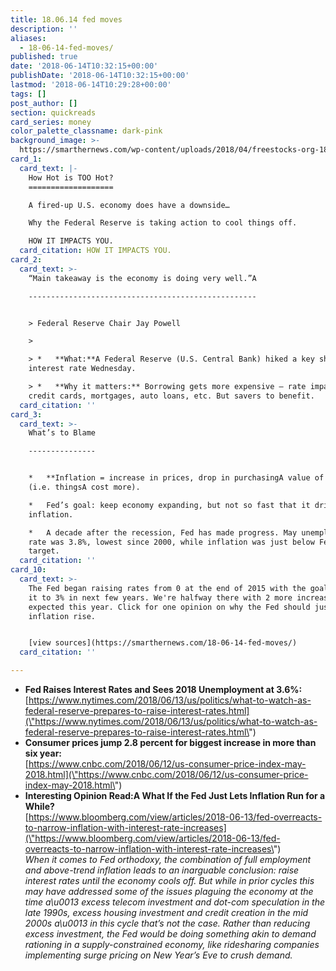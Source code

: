 ```yaml
---
title: 18.06.14 fed moves
description: ''
aliases:
  - 18-06-14-fed-moves/
published: true
date: '2018-06-14T10:32:15+00:00'
publishDate: '2018-06-14T10:32:15+00:00'
lastmod: '2018-06-14T10:29:28+00:00'
tags: []
post_author: []
section: quickreads
card_series: money
color_palette_classname: dark-pink
background_image: >-
  https://smarthernews.com/wp-content/uploads/2018/04/freestocks-org-187367-unsplash-scaled.jpg
card_1:
  card_text: |-
    How Hot is TOO Hot?
    ===================

    A fired-up U.S. economy does have a downside…

    Why the Federal Reserve is taking action to cool things off.

    HOW IT IMPACTS YOU.
  card_citation: HOW IT IMPACTS YOU.
card_2:
  card_text: >-
    “Main takeaway is the economy is doing very well.”A

    ---------------------------------------------------


    > Federal Reserve Chair Jay Powell

    > 

    > *   **What:**A Federal Reserve (U.S. Central Bank) hiked a key short-term
    interest rate Wednesday.

    > *   **Why it matters:** Borrowing gets more expensive – rate impacts
    credit cards, mortgages, auto loans, etc. But savers to benefit.
  card_citation: ''
card_3:
  card_text: >-
    What’s to Blame

    ---------------


    *   **Inflation = increase in prices, drop in purchasingA value of money**
    (i.e. thingsA cost more).

    *   Fed’s goal: keep economy expanding, but not so fast that it drives up
    inflation.

    *   A decade after the recession, Fed has made progress. May unemployment
    rate was 3.8%, lowest since 2000, while inflation was just below Fed’s 2%
    target.
  card_citation: ''
card_10:
  card_text: >-
    The Fed began raising rates from 0 at the end of 2015 with the goal to bring
    it to 3% in next few years. We're halfway there with 2 more increases
    expected this year. Click for one opinion on why the Fed should just let
    inflation rise.


    [view sources](https://smarthernews.com/18-06-14-fed-moves/)
  card_citation: ''

---
```

*   **Fed Raises Interest Rates and Sees 2018 Unemployment at 3.6%:**  
    [https://www.nytimes.com/2018/06/13/us/politics/what-to-watch-as-federal-reserve-prepares-to-raise-interest-rates.html](\"https://www.nytimes.com/2018/06/13/us/politics/what-to-watch-as-federal-reserve-prepares-to-raise-interest-rates.html\")
*   **Consumer prices jump 2.8 percent for biggest increase in more than six year:**  
    [https://www.cnbc.com/2018/06/12/us-consumer-price-index-may-2018.html](\"https://www.cnbc.com/2018/06/12/us-consumer-price-index-may-2018.html\")
*   **Interesting Opinion Read:A What If the Fed Just Lets Inflation Run for a While?**  
    [https://www.bloomberg.com/view/articles/2018-06-13/fed-overreacts-to-narrow-inflation-with-interest-rate-increases](\"https://www.bloomberg.com/view/articles/2018-06-13/fed-overreacts-to-narrow-inflation-with-interest-rate-increases\")  
    _When it comes to Fed orthodoxy, the combination of full employment and above-trend inflation leads to an inarguable conclusion: raise interest rates until the economy cools off. But while in prior cycles this may have addressed some of the issues plaguing the economy at the time a\\u0013 excess telecom investment and dot-com speculation in the late 1990s, excess housing investment and credit creation in the mid 2000s a\\u0013 in this cycle that’s not the case. Rather than reducing excess investment, the Fed would be doing something akin to demand rationing in a supply-constrained economy, like ridesharing companies implementing surge pricing on New Year’s Eve to crush demand._